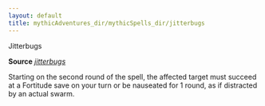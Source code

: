 ```yaml
---
layout: default
title: mythicAdventures_dir/mythicSpells_dir/jitterbugs
---
```

Jitterbugs

**Source** [_jitterbugs_](advancedRaceGuide_dir/coreRaces_dir/gnomes#_jitterbugs)

Starting on the second round of the spell, the affected target must succeed at a Fortitude save on your turn or be nauseated for 1 round, as if distracted by an actual swarm.

